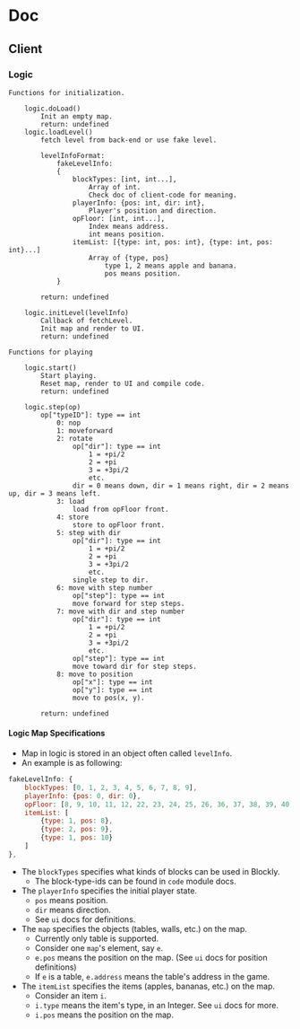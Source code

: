 # Doc

## Client

### Logic

	Functions for initialization.

		logic.doLoad()
			Init an empty map.
			return: undefined
		logic.loadLevel()
			fetch level from back-end or use fake level.

			levelInfoFormat:
				fakeLevelInfo:
				{
					blockTypes: [int, int...],
						Array of int.
						Check doc of client-code for meaning.
					playerInfo: {pos: int, dir: int},
						Player's position and direction.
					opFloor: [int, int...],
						Index means address.
						int means position.
					itemList: [{type: int, pos: int}, {type: int, pos: int}...]
						Array of {type, pos}
							type 1, 2 means apple and banana.
							pos means position.
				}

			return: undefined

		logic.initLevel(levelInfo)
			Callback of fetchLevel.
			Init map and render to UI.
			return: undefined

	Functions for playing

		logic.start()
			Start playing.
			Reset map, render to UI and compile code.
			return: undefined

		logic.step(op)
			op["typeID"]: type == int
				0: nop
				1: moveforward
				2: rotate
					op["dir"]: type == int
						1 = +pi/2
						2 = +pi
						3 = +3pi/2
						etc.
					dir = 0 means down, dir = 1 means right, dir = 2 means up, dir = 3 means left.
				3: load
					load from opFloor front.
				4: store
					store to opFloor front.
				5: step with dir
					op["dir"]: type == int
						1 = +pi/2
						2 = +pi
						3 = +3pi/2
						etc.
					single step to dir.
				6: move with step number
					op["step"]: type == int
					move forward for step steps.
				7: move with dir and step number
					op["dir"]: type == int
						1 = +pi/2
						2 = +pi
						3 = +3pi/2
						etc.
					op["step"]: type == int
					move toward dir for step steps.
				8: move to position
					op["x"]: type == int
					op["y"]: type == int
					move to pos(x, y).

			return: undefined

#### Logic Map Specifications

* Map in logic is stored in an object often called `levelInfo`.
* An example is as following:
```JavaScript
fakeLevelInfo: {
	blockTypes: [0, 1, 2, 3, 4, 5, 6, 7, 8, 9],
	playerInfo: {pos: 0, dir: 0},
	opFloor: [8, 9, 10, 11, 12, 22, 23, 24, 25, 26, 36, 37, 38, 39, 40],
	itemList: [
		{type: 1, pos: 8},
		{type: 2, pos: 9},
		{type: 1, pos: 10}
	]
},
```
* The `blockTypes` specifies what kinds of blocks can be used in Blockly.
  * The block-type-ids can be found in `code` module docs.
* The `playerInfo` specifies the initial player state.
  * `pos` means position.
  * `dir` means direction.
  * See `ui` docs for definitions.
* The `map` specifies the objects (tables, walls, etc.) on the map.
  * Currently only table is supported.
  * Consider one `map`'s element, say `e`.
  * `e.pos` means the position on the map. (See `ui` docs for position definitions)
  * If `e` is a table, `e.address` means the table's address in the game.
* The `itemList` specifies the items (apples, bananas, etc.) on the map.
  * Consider an item `i`.
  * `i.type` means the item's type, in an Integer. See `ui` docs for more.
  * `i.pos` means the position on the map.
